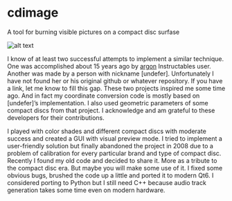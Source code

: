 # cdimage
A tool for burning visible pictures on a compact disc surfase

![alt text](https://github.com/arduinocelentano/cdimage/blob/main/demo.png)

I know of at least two successful attempts to implement a similar technique. One was accomplished about 15 years ago by [argon](https://www.instructables.com/Burning-visible-images-onto-CD-Rs-with-data-beta/) Instructables user. Another was made by a person with nickname [undefer]. Unfortunately I have not found her or his original github or whatever repository. If you have a link, let me know to fill this gap. These two projects inspired me some time ago. And in fact my coordinate conversion code is mostly based on [undefer]’s implementation. I also used geometric parameters of some compact discs from that project. I acknowledge and am grateful to these developers for their contributions.

I played with color shades and different compact discs with moderate success and created a GUI with visual preview mode. I tried to implement a user-friendly solution but finally abandoned the project in 2008 due to a problem of calibration for every particular brand and type of compact disc. Recently I found my old code and decided to share it. More as a tribute to the compact disc era. But maybe you will make some use of it. I fixed some obvious bugs, brushed the code up a little and ported it to modern Qt6. I considered porting to Python but I still need C++ because audio track generation takes some time even on modern hardware.
